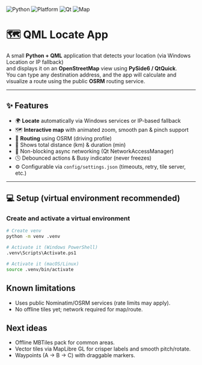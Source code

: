 ![Python](https://img.shields.io/badge/python-3.12-blue.svg)
![Platform](https://img.shields.io/badge/platform-Windows%2011-lightgrey.svg)
![Qt](https://img.shields.io/badge/Qt-PySide6-green.svg)
![Map](https://img.shields.io/badge/map-OpenStreetMap-blue.svg)

# 🗺️ QML Locate App

A small **Python + QML** application that detects your location (via Windows Location or IP fallback)  
and displays it on an **OpenStreetMap** view using **PySide6 / QtQuick**.  
You can type any destination address, and the app will calculate and visualize a route using the public **OSRM** routing service.

---

## ✨ Features

- 🌍 **Locate** automatically via Windows services or IP-based fallback  
- 🗺️ **Interactive map** with animated zoom, smooth pan & pinch support  
- 🧭 **Routing** using OSRM (driving profile)  
- 📏 Shows total distance (km) & duration (min)  
- 🚦 Non-blocking async networking (Qt NetworkAccessManager)  
- 🕓 Debounced actions & Busy indicator (never freezes)  
- ⚙️ Configurable via `config/settings.json` (timeouts, retry, tile server, etc.)

---

## 💻 Setup (virtual environment recommended)

### Create and activate a virtual environment

```bash
# Create venv
python -m venv .venv

# Activate it (Windows PowerShell)
.venv\Scripts\Activate.ps1

# Activate it (macOS/Linux)
source .venv/bin/activate
```

## Known limitations
- Uses public Nominatim/OSRM services (rate limits may apply).
- No offline tiles yet; network required for map/route.

## Next ideas
- Offline MBTiles pack for common areas.
- Vector tiles via MapLibre GL for crisper labels and smooth pitch/rotate.
- Waypoints (A → B → C) with draggable markers.
